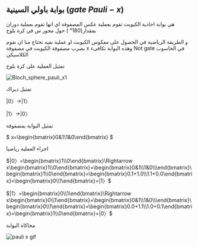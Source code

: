 ## بوابة باولي السينية ($gate$ $Pauli-x$)



هي بوابة احادية الكيوبت  تقوم بعملية عكس المصفوفة اي انها  تقوم بعملية دوران بمقدار($180°$
) حول محور س في كرة بلوخ

و الطريقة الرياضية في الحصول على معكوس الكيوبت او عملية نفيه تحتاج منا ان نقوم بضرب مصفوفة الكيوبت
 في مصفوفة x وهذه البوابة تكافىء Not gate في الحاسوب الكلاسيكي 



تمثيل العملية على كرة بلوخ

 ![Bloch_sphere_pauli_x1](~/images/Bloch_sphere_pauli_x1.png)
 

تمثيل ديراك

$|0〉\rightarrow|1〉$

$|1〉\rightarrow|0〉$

تمثيل البوابة بمصفوفة 

$ x=\begin{bmatrix}0&1\\1&0\end{bmatrix} $

اجراء العملية رياضيا 

$|0〉=\begin{bmatrix}1\\0\end{bmatrix}\Rightarrow x\begin{bmatrix}1\\0\end{bmatrix}=\begin{bmatrix}0&1\\1&0\\\end{bmatrix}\begin{bmatrix}1\\0\end{bmatrix}=\begin{bmatrix}0.1+1.0\\1.1+0.0\end{bmatrix}=\begin{bmatrix}0\\1\end{bmatrix}=|1〉$

$|1〉=\begin{bmatrix}0\\1\end{bmatrix}\Rightarrow x\begin{bmatrix}0\\1\end{bmatrix}=\begin{bmatrix}0&1\\1&0\\\end{bmatrix}\begin{bmatrix}0\\1\end{bmatrix}=\begin{bmatrix}0.0+1.1\\1.0+0.1\end{bmatrix}=\begin{bmatrix}1\\0\end{bmatrix}=|0〉$




 <!-- ![pauli x](~/images/pauli_x_gate1.jpg) -->

 محاكاة البوابة

 ![pauli x gif](~/images/paulixG.gif)


<!-- المصادر -->
<!-- https://www.quantum-inspire.com/kbase/pauli-x/ -->
<!-- https://en.wikipedia.org/wiki/Quantum_logic_gate -->
